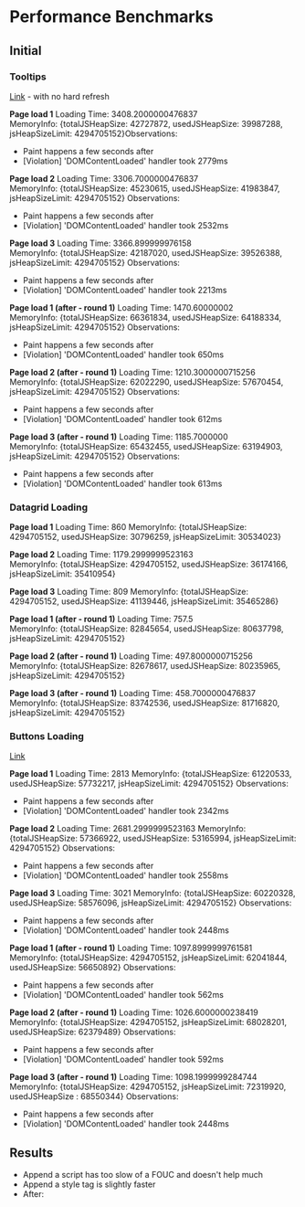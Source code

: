 # Performance Benchmarks

## Initial

### Tooltips
[Link](http://localhost:4300/ids-tooltip/performance.html) - with no hard refresh

**Page load 1**
Loading Time: 3408.2000000476837
MemoryInfo: {totalJSHeapSize: 42727872, usedJSHeapSize: 39987288, jsHeapSizeLimit: 4294705152}Observations:
 - Paint happens a few seconds after
 - [Violation] 'DOMContentLoaded' handler took 2779ms

**Page load 2**
Loading Time: 3306.7000000476837
MemoryInfo: {totalJSHeapSize: 45230615, usedJSHeapSize: 41983847, jsHeapSizeLimit: 4294705152}
Observations:
 - Paint happens a few seconds after
 - [Violation] 'DOMContentLoaded' handler took 2532ms

**Page load 3**
Loading Time: 3366.899999976158
MemoryInfo: {totalJSHeapSize: 42187020, usedJSHeapSize: 39526388, jsHeapSizeLimit: 4294705152}
Observations:
 - Paint happens a few seconds after
 - [Violation] 'DOMContentLoaded' handler took 2213ms

**Page load 1 (after - round 1)**
Loading Time: 1470.60000002
MemoryInfo: {totalJSHeapSize: 66361834, usedJSHeapSize: 64188334, jsHeapSizeLimit: 4294705152}
Observations:
 - Paint happens a few seconds after
 - [Violation] 'DOMContentLoaded' handler took 650ms

**Page load 2 (after - round 1)**
Loading Time: 1210.3000000715256
MemoryInfo: {totalJSHeapSize: 62022290, usedJSHeapSize: 57670454, jsHeapSizeLimit: 4294705152}
Observations:
 - Paint happens a few seconds after
 - [Violation] 'DOMContentLoaded' handler took 612ms

**Page load 3 (after - round 1)**
Loading Time: 1185.7000000
MemoryInfo: {totalJSHeapSize: 65432455, usedJSHeapSize: 63194903, jsHeapSizeLimit: 4294705152}
Observations:
 - Paint happens a few seconds after
 - [Violation] 'DOMContentLoaded' handler took 613ms

### Datagrid Loading

**Page load 1**
Loading Time: 860
MemoryInfo: {totalJSHeapSize: 4294705152, usedJSHeapSize: 30796259, jsHeapSizeLimit: 30534023}

**Page load 2**
Loading Time: 1179.2999999523163
MemoryInfo: {totalJSHeapSize: 4294705152, usedJSHeapSize: 36174166, jsHeapSizeLimit: 35410954}

**Page load 3**
Loading Time: 809
MemoryInfo: {totalJSHeapSize: 4294705152, usedJSHeapSize: 41139446, jsHeapSizeLimit: 35465286}

**Page load 1 (after - round 1)**
Loading Time: 757.5
MemoryInfo: {totalJSHeapSize: 82845654, usedJSHeapSize: 80637798, jsHeapSizeLimit: 4294705152}

**Page load 2 (after - round 1)**
Loading Time: 497.8000000715256
MemoryInfo: {totalJSHeapSize: 82678617, usedJSHeapSize: 80235965, jsHeapSizeLimit: 4294705152}

**Page load 3 (after - round 1)**
Loading Time: 458.7000000476837
MemoryInfo: {totalJSHeapSize: 83742536, usedJSHeapSize: 81716820, jsHeapSizeLimit: 4294705152}


### Buttons Loading

[Link](http://localhost:4300/ids-button/performance.html)

**Page load 1**
Loading Time: 2813
MemoryInfo: {totalJSHeapSize: 61220533, usedJSHeapSize: 57732217, jsHeapSizeLimit: 4294705152}
Observations:
 - Paint happens a few seconds after
 - [Violation] 'DOMContentLoaded' handler took 2342ms

**Page load 2**
Loading Time: 2681.2999999523163
MemoryInfo: {totalJSHeapSize: 57366922, usedJSHeapSize: 53165994, jsHeapSizeLimit: 4294705152}
Observations:
 - Paint happens a few seconds after
 - [Violation] 'DOMContentLoaded' handler took 2558ms

**Page load 3**
Loading Time: 3021
MemoryInfo: {totalJSHeapSize: 60220328, usedJSHeapSize: 58576096, jsHeapSizeLimit: 4294705152}
Observations:
 - Paint happens a few seconds after
 - [Violation] 'DOMContentLoaded' handler took 2448ms

**Page load 1 (after - round 1)**
Loading Time: 1097.8999999761581
MemoryInfo: {totalJSHeapSize: 4294705152, jsHeapSizeLimit: 62041844, usedJSHeapSize: 56650892}
Observations:
 - Paint happens a few seconds after
 - [Violation] 'DOMContentLoaded' handler took 562ms

**Page load 2 (after - round 1)**
Loading Time: 1026.6000000238419
MemoryInfo: {totalJSHeapSize: 4294705152, jsHeapSizeLimit: 68028201, usedJSHeapSize: 62379489}
Observations:
 - Paint happens a few seconds after
 - [Violation] 'DOMContentLoaded' handler took 592ms

**Page load 3 (after - round 1)**
Loading Time: 1098.1999999284744
MemoryInfo: {totalJSHeapSize: 4294705152, jsHeapSizeLimit: 72319920, usedJSHeapSize : 68550344}
Observations:
 - Paint happens a few seconds after
 - [Violation] 'DOMContentLoaded' handler took 2448ms

## Results

- Append a script has too slow of a FOUC and doesn't help much
- Append a style tag is slightly faster
- After:
